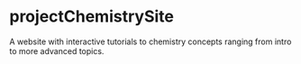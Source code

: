 # projectChemistrySite
A website with interactive tutorials to chemistry concepts ranging from intro to more advanced topics.
